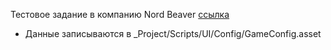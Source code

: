 Тестовое задание в компанию Nord Beaver
[ссылка](https://nordbeaver.getoutline.com/s/4817b982-eba4-4a57-912d-b2bf72291cec/doc/test-unity-ui-task-XtU2y4hpj6)
- Данные записываются в _Project/Scripts/UI/Config/GameConfig.asset
